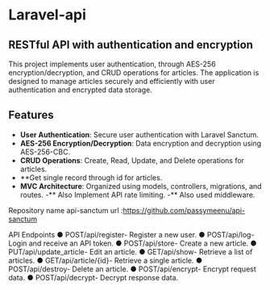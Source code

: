 # Laravel-api

## RESTful API with authentication and encryption

This project implements user authentication, through AES-256 encryption/decryption, and CRUD operations for articles. The application is designed to manage articles securely and efficiently with user authentication and encrypted data storage.

## Features

- **User Authentication**: Secure user authentication with Laravel Sanctum.
- **AES-256 Encryption/Decryption**: Data encryption and decryption using AES-256-CBC.
- **CRUD Operations**: Create, Read, Update, and Delete operations for articles.
- **Get single record through id  for articles.
- **MVC Architecture**: Organized using models, controllers, migrations, and routes.
-** Also Implement API rate limiting.
-** Also used middleware.




Repository name 
api-sanctum
url :https://github.com/passymeenu/api-sanctum

API Endpoints
 ● POST/api/register- Register a new user.
 ● POST/api/log- Login and receive an API token.
 ● POST/api/store- Create a new article.
 ● PUT/api/update_article- Edit an article.
 ● GET/api/show- Retrieve a list of articles.
 ● GET/api/article/{id}- Retrieve a single article.
 ● POST/api/destroy- Delete an article.
 ● POST/api/encrypt- Encrypt request data.
 ● POST/api/decrypt- Decrypt response data.
